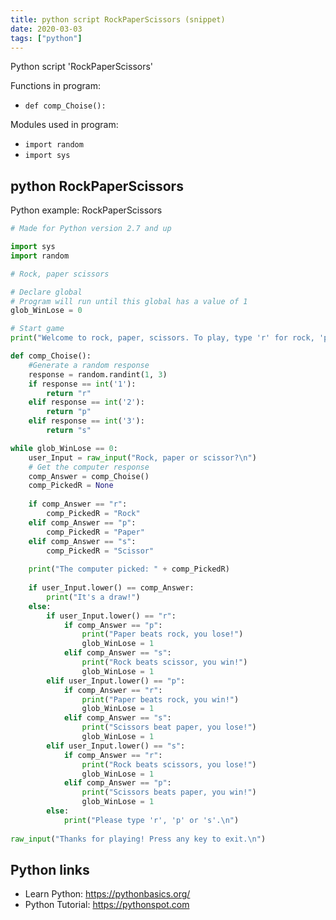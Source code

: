 ```yaml
---
title: python script RockPaperScissors (snippet)
date: 2020-03-03
tags: ["python"]
---
```

Python script 'RockPaperScissors'

Functions in program: 
* `def comp_Choise():`

Modules used in program: 
* `import random`
* `import sys`

## python RockPaperScissors

Python example: RockPaperScissors

```python
# Made for Python version 2.7 and up

import sys
import random

# Rock, paper scissors

# Declare global
# Program will run until this global has a value of 1
glob_WinLose = 0

# Start game
print("Welcome to rock, paper, scissors. To play, type 'r' for rock, 'p' for paper and 's' for scissors.\n")

def comp_Choise():
	#Generate a random response
	response = random.randint(1, 3)
	if response == int('1'):
		return "r"
	elif response == int('2'):
		return "p"
	elif response == int('3'):
		return "s"

while glob_WinLose == 0:
	user_Input = raw_input("Rock, paper or scissor?\n")	
	# Get the computer response
	comp_Answer = comp_Choise()
	comp_PickedR = None	
	
	if comp_Answer == "r":
		comp_PickedR = "Rock"
	elif comp_Answer == "p":
		comp_PickedR = "Paper"
	elif comp_Answer == "s":
		comp_PickedR = "Scissor"
	
	print("The computer picked: " + comp_PickedR)
	
	if user_Input.lower() == comp_Answer:
		print("It's a draw!")
	else:
		if user_Input.lower() == "r":
			if comp_Answer == "p":
				print("Paper beats rock, you lose!")
				glob_WinLose = 1
			elif comp_Answer == "s":
				print("Rock beats scissor, you win!")
				glob_WinLose = 1
		elif user_Input.lower() == "p":
			if comp_Answer == "r":
				print("Paper beats rock, you win!")
				glob_WinLose = 1
			elif comp_Answer == "s":
				print("Scissors beat paper, you lose!")
				glob_WinLose = 1
		elif user_Input.lower() == "s":
			if comp_Answer == "r":
				print("Rock beats scissors, you lose!")
				glob_WinLose = 1
			elif comp_Answer == "p":
				print("Scissors beats paper, you win!")
				glob_WinLose = 1
		else:
			print("Please type 'r', 'p' or 's'.\n")
			
raw_input("Thanks for playing! Press any key to exit.\n")

```

## Python links

- Learn Python: https://pythonbasics.org/
- Python Tutorial: https://pythonspot.com
